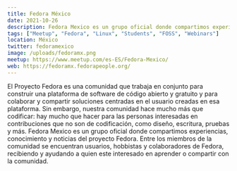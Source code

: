 ```yaml
---
title: Fedora México
date: 2021-10-26
description: Fedora Mexico es un grupo oficial donde compartimos experiencias, conocimiento y noticias del proyecto Fedora. Entre los miembros de la comunidad se encuentran usuarios, hobbistas  y colaboradores de Fedora, recibiendo y ayudando a quien este interesado en aprender o compartir con la comunidad.
tags: ["Meetup", "Fedora", "Linux", "Students", "FOSS", "Webinars"]
location: México
twitter: fedoramexico
image: /uploads/fedoramx.png
meetup: https://www.meetup.com/es-ES/Fedora-Mexico/
web: https://fedoramx.fedorapeople.org/
---
```


El Proyecto Fedora es una comunidad que trabaja en conjunto para construir una plataforma de software de código abierto y gratuito y para colaborar y compartir soluciones centradas en el usuario creadas en esa plataforma. Sin embargo, nuestra comunidad hace mucho más que codificar: hay mucho que hacer para las personas interesadas en contribuciones que no son de codificación, como diseño, escritura, pruebas y más. Fedora Mexico es un grupo oficial donde compartimos experiencias, conocimiento y noticias del proyecto Fedora. Entre los miembros de la comunidad se encuentran usuarios, hobbistas  y colaboradores de Fedora, recibiendo y ayudando a quien este interesado en aprender o compartir con la comunidad.
